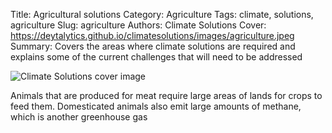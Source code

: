 Title: Agricultural solutions
Category: Agriculture
Tags: climate, solutions, agriculture
Slug: agriculture
Authors: Climate Solutions
Cover: https://deytalytics.github.io/climatesolutions/images/agriculture.jpeg
Summary: Covers the areas where climate solutions are required and explains some of the current challenges that will need to be addressed

![Climate Solutions cover image](https://deytalytics.github.io/climatesolutions/images/agriculture.jpeg)

Animals that are produced for meat require large areas of lands for crops to feed them.
Domesticated animals also emit large amounts of methane, which is another greenhouse gas

